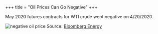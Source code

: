+++
title = "Oil Prices Can Go Negative"
+++

May 2020 futures contracts for WTI crude went negative on 4/20/2020.

![negative oil price](../oil-price-negative.png)
Source: [Bloomberg Energy](https://www.bloomberg.com/energy)
